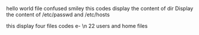  hello world file 
 confused smiley 
 this codes display the content of dir 
 Display the content of /etc/passwd and /etc/hosts 

 this display four files codes 
e- \n 22 users and home files

